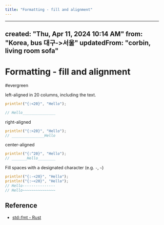 ```yaml
---
title: "Formatting - fill and alignment"
---
```


---
created: "Thu, Apr 11, 2024 10:14 AM"
from: "Korea, bus 대구->서울"
updatedFrom: "corbin, living room sofa"
---

# Formatting - fill and alignment
#evergreen

left-aligned in 20 columns, including the text.
```rust
println!("{:<20}", "Hello");

// Hello_______________
```

right-aligned
```rust
println!("{:>20}", "Hello");
// _______________Hello
```

center-aligned
```rust
println!("{:^20}", "Hello");
// _______Hello________
```

Fill spaces with a designated character (e.g. `-`, `~`)
``` rust
println!("{:-<20}", "Hello");
println!("{:~<20}", "Hello");
// Hello---------------
// Hello~~~~~~~~~~~~~~~
```

## Reference
- [std::fmt - Rust](https://doc.rust-lang.org/std/fmt/#fillalignment)